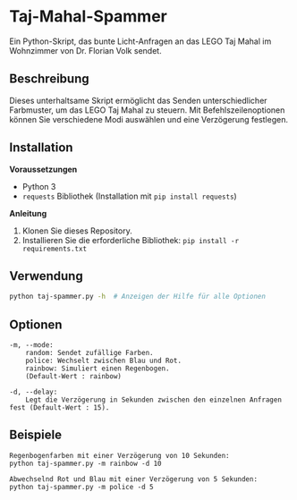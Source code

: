 # Taj-Mahal-Spammer

Ein Python-Skript, das bunte Licht-Anfragen an das LEGO Taj Mahal im Wohnzimmer von Dr. Florian Volk sendet.

## Beschreibung

Dieses unterhaltsame Skript ermöglicht das Senden unterschiedlicher Farbmuster, um das LEGO Taj Mahal zu steuern. Mit Befehlszeilenoptionen können Sie verschiedene Modi auswählen und eine Verzögerung festlegen.

## Installation

**Voraussetzungen**
* Python 3
* `requests` Bibliothek (Installation mit `pip install requests`)

**Anleitung**
1. Klonen Sie dieses Repository.
2. Installieren Sie die erforderliche Bibliothek: `pip install -r requirements.txt`

## Verwendung

```bash
python taj-spammer.py -h  # Anzeigen der Hilfe für alle Optionen
```
## Optionen

    -m, --mode:
        random: Sendet zufällige Farben.
        police: Wechselt zwischen Blau und Rot.
        rainbow: Simuliert einen Regenbogen.
        (Default-Wert : rainbow)

    -d, --delay:
        Legt die Verzögerung in Sekunden zwischen den einzelnen Anfragen fest (Default-Wert : 15).

## Beispiele

    Regenbogenfarben mit einer Verzögerung von 10 Sekunden:
    python taj-spammer.py -m rainbow -d 10

    Abwechselnd Rot und Blau mit einer Verzögerung von 5 Sekunden:
    python taj-spammer.py -m police -d 5

